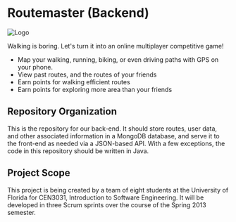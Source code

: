 Routemaster (Backend)
=====================

![Logo](https://www.cise.ufl.edu/~woodruff/routemaster/logo_small.png)

Walking is boring. Let's turn it into an online multiplayer competitive game!

- Map your walking, running, biking, or even driving paths with GPS on your
  phone.
- View past routes, and the routes of your friends
- Earn points for walking efficient routes
- Earn points for exploring more area than your friends

Repository Organization
-----------------------

This is the repository for our back-end. It should store routes, user data, and
other associated information in a MongoDB database, and serve it to the
front-end as needed via a JSON-based API. With a few exceptions, the code in
this repository should be written in Java.

Project Scope
-------------

This project is being created by a team of eight students at the University of
Florida for CEN3031, Introduction to Software Engineering. It will be developed
in three Scrum sprints over the course of the Spring 2013 semester.
